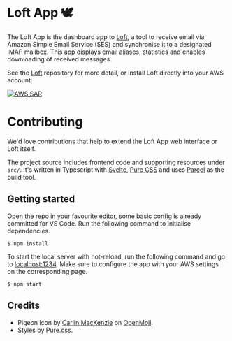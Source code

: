 # Loft App 🕊
The Loft App is the dashboard app to [Loft](https://github.com/BAPostma/Loft), a tool to receive email via Amazon Simple Email Service (SES) and synchronise it to a designated IMAP mailbox. This app displays email aliases, statistics and enables downloading of received messages.

See the [Loft](https://github.com/BAPostma/Loft) repository for more detail, or install Loft directly into your AWS account:

[![AWS SAR](https://img.shields.io/badge/Serverless%20Application%20Repository-Deploy%20Loft%20%E2%96%B6-orange?style=flat&logo=amazon-aws)](https://serverlessrepo.aws.amazon.com/applications/eu-west-1/386916026209/Loft)

# Contributing
We'd love contributions that help to extend the Loft App web interface or Loft itself.

The project source includes frontend code and supporting resources under `src/`. It's written in Typescript with [Svelte](https://svelte.dev/), [Pure CSS](https://purecss.io/) and uses [Parcel](https://parceljs.org) as the build tool.

## Getting started
Open the repo in your favourite editor, some basic config is already committed for VS Code. Run the following command to initialise dependencies.
```shell
$ npm install
```

To start the local server with hot-reload, run the following command and go to [localhost:1234](https://localhost:1234). Make sure to configure the app with your AWS settings on the corresponding page.
```shell
$ npm start
```


## Credits
- Pigeon icon by [Carlin MacKenzie](https://openmoji.org/library/#author=Carlin%20MacKenzie) on [OpenMoji](https://openmoji.org/library/#emoji=E009).
- Styles by [Pure.css](https://purecss.io/).